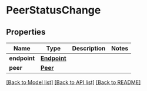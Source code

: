 # PeerStatusChange

## Properties
Name | Type | Description | Notes
------------ | ------------- | ------------- | -------------
**endpoint** | [**Endpoint**](Endpoint.md) |  |
**peer** | [**Peer**](Peer.md) |  |

[[Back to Model list]](../README.md#documentation-for-models) [[Back to API list]](../README.md#documentation-for-api-endpoints) [[Back to README]](../README.md)

